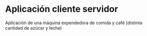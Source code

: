 # Aplicación cliente servidor
Aplicación de una máquina expendedora de comida y café (distinta cantidad de azúcar y leche)
